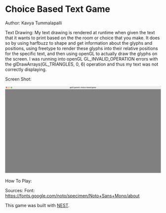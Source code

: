 # Choice Based Text Game

Author: Kavya Tummalapalli

Text Drawing: My text drawing is rendered at runtime when given the text that it wants to print based on the the room or choice that you make. It does so by using harfbuzz to shape and get information about the glyphs and positions, using freetype to render these glyphs into their relative positions for the specific text, and then using openGL to actually draw the glyphs on the screen. I was running into openGL GL_INVALID_OPERATION errors with the glDrawArrays(GL_TRIANGLES, 0, 6) operation and thus my text was not correctly displaying.

Screen Shot:

![Screen Shot](screenshot.png)

How To Play:

Sources: Font: https://fonts.google.com/noto/specimen/Noto+Sans+Mono/about

This game was built with [NEST](NEST.md).

